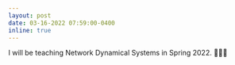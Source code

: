 ```yaml
---
layout: post
date: 03-16-2022 07:59:00-0400
inline: true
---
```


I will be teaching Network Dynamical Systems in Spring 2022. 👨🏼‍🏫
